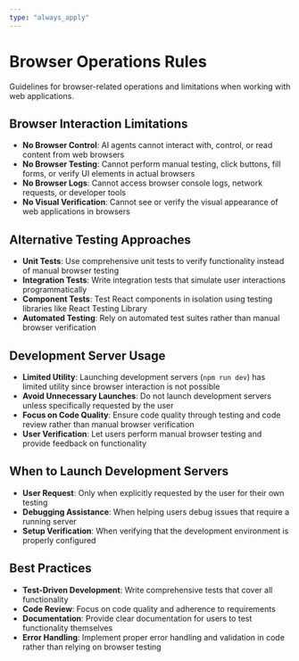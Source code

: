 ```yaml
---
type: "always_apply"
---
```


# Browser Operations Rules

Guidelines for browser-related operations and limitations when working with web applications.

## Browser Interaction Limitations

- **No Browser Control**: AI agents cannot interact with, control, or read content from web browsers
- **No Browser Testing**: Cannot perform manual testing, click buttons, fill forms, or verify UI elements in actual browsers
- **No Browser Logs**: Cannot access browser console logs, network requests, or developer tools
- **No Visual Verification**: Cannot see or verify the visual appearance of web applications in browsers

## Alternative Testing Approaches

- **Unit Tests**: Use comprehensive unit tests to verify functionality instead of manual browser testing
- **Integration Tests**: Write integration tests that simulate user interactions programmatically
- **Component Tests**: Test React components in isolation using testing libraries like React Testing Library
- **Automated Testing**: Rely on automated test suites rather than manual browser verification

## Development Server Usage

- **Limited Utility**: Launching development servers (`npm run dev`) has limited utility since browser interaction is not possible
- **Avoid Unnecessary Launches**: Do not launch development servers unless specifically requested by the user
- **Focus on Code Quality**: Ensure code quality through testing and code review rather than manual browser verification
- **User Verification**: Let users perform manual browser testing and provide feedback on functionality

## When to Launch Development Servers

- **User Request**: Only when explicitly requested by the user for their own testing
- **Debugging Assistance**: When helping users debug issues that require a running server
- **Setup Verification**: When verifying that the development environment is properly configured

## Best Practices

- **Test-Driven Development**: Write comprehensive tests that cover all functionality
- **Code Review**: Focus on code quality and adherence to requirements
- **Documentation**: Provide clear documentation for users to test functionality themselves
- **Error Handling**: Implement proper error handling and validation in code rather than relying on browser testing
